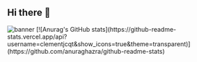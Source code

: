 ## Hi there 👋

<!--
**clementjcqt/clementjcqt** is a ✨ _special_ ✨ repository because its `README.md` (this file) appears on your GitHub profile.

Here are some ideas to get you started:

- 🔭 I’m currently working on ...
- 🌱 I’m currently learning ...
- 👯 I’m looking to collaborate on ...
- 🤔 I’m looking for help with ...
- 💬 Ask me about ...
- 📫 How to reach me: ...
- 😄 Pronouns: ...
- ⚡ Fun fact: ...
-->
<img src="https://www.canva.com/design/DAGyZ0RAp1I/EwyUSPSHGfGM0GBWOMwfwQ/view?utm_content=DAGyZ0RAp1I&utm_campaign=designshare&utm_medium=link2&utm_source=uniquelinks&utlId=he1c2f7a5a8" alt="banner">
[![Anurag's GitHub stats](https://github-readme-stats.vercel.app/api?username=clementjcqt&show_icons=true&theme=transparent)](https://github.com/anuraghazra/github-readme-stats)

